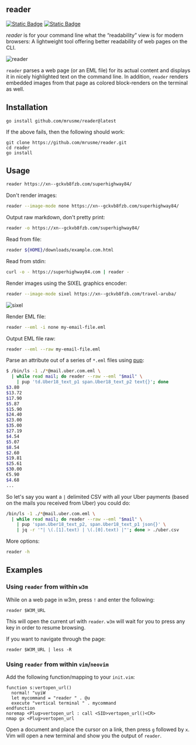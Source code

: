 ## reader

[![Static Badge](https://img.shields.io/badge/Donate-Support_this_Project-orange?style=for-the-badge&logo=buymeacoffee&logoColor=%23ffffff&labelColor=%23333&link=https%3A%2F%2Fxn--gckvb8fzb.com%2Fsupport%2F)](https://xn--gckvb8fzb.com/support/) [![Static Badge](https://img.shields.io/badge/Join_on_Matrix-green?style=for-the-badge&logo=element&logoColor=%23ffffff&label=Chat&labelColor=%23333&color=%230DBD8B&link=https%3A%2F%2Fmatrix.to%2F%23%2F%2521PHlbgZTdrhjkCJrfVY%253Amatrix.org)](https://matrix.to/#/%21PHlbgZTdrhjkCJrfVY%3Amatrix.org)

_reader_ is for your command line what the “readability” view is for modern
browsers: A lightweight tool offering better readability of web pages on the
CLI.

![reader](demo.gif)

`reader` parses a web page (or an EML file) for its actual content and displays
it in nicely highlighted text on the command line. In addition, `reader` renders
embedded images from that page as colored block-renders on the terminal as well.

## Installation

```
go install github.com/mrusme/reader@latest
```

If the above fails, then the following should work:

```
git clone https://github.com/mrusme/reader.git
cd reader
go install
```

## Usage

```sh
reader https://xn--gckvb8fzb.com/superhighway84/
```

Don't render images:

```sh
reader --image-mode none https://xn--gckvb8fzb.com/superhighway84/
```

Output raw markdown, don't pretty print:

```sh
reader -o https://xn--gckvb8fzb.com/superhighway84/
```

Read from file:

```sh
reader ${HOME}/downloads/example.com.html
```

Read from stdin:

```sh
curl -o - https://superhighway84.com | reader -
```

Render images using the SIXEL graphics encoder:

```sh
reader --image-mode sixel https://xn--gckvb8fzb.com/travel-aruba/
```

![sixel](sixel.png)

Render EML file:

```sh
reader --eml -i none my-email-file.eml
```

Output EML file raw:

```sh
reader --eml --raw my-email-file.eml
```

Parse an attribute out of a series of `*.eml` files using
[pup](https://github.com/ericchiang/pup):

```sh
$ /bin/ls -1 ./*@mail.uber.com.eml \
  | while read mail; do reader --raw --eml "$mail" \
    | pup 'td.Uber18_text_p1 span.Uber18_text_p2 text{}'; done
$3.80
$13.72
$17.90
$5.87
$15.90
$24.40
$23.00
$35.00
$27.19
$4.54
$5.07
$8.54
$2.60
$19.81
$25.61
$30.00
€5.90
$4.68
...
```

So let's say you want a `|` delimited CSV with all your Uber payments (based on 
the mails you received from Uber) you could do:

```sh
/bin/ls -1 ./*@mail.uber.com.eml \
  | while read mail; do reader --raw --eml "$mail" \
    | pup 'span.Uber18_text_p2, span.Uber18_text_p1 json{}' \
    | jq -r '"| \(.[1].text) | \(.[0].text) |"'; done > ./uber.csv
```

More options:

```sh
reader -h
```

## Examples

### Using `reader` from within `w3m`

While on a web page in w3m, press `!` and enter the following:

```
reader $W3M_URL
```

This will open the current url with `reader`. `w3m` will wait for you to press
any key in order to resume browsing.

If you want to navigate through the page:

```
reader $W3M_URL | less -R
```

### Using `reader` from within `vim`/`neovim`

Add the following function/mapping to your `init.vim`:

```
function s:vertopen_url()
  normal! "uyiW
  let mycommand = "reader " . @u
  execute "vertical terminal " . mycommand
endfunction
noremap <Plug>vertopen_url : call <SID>vertopen_url()<CR>
nmap gx <Plug>vertopen_url
```

Open a document and place the cursor on a link, then press `g` followed by `x`.
Vim will open a new terminal and show you the output of `reader`.
